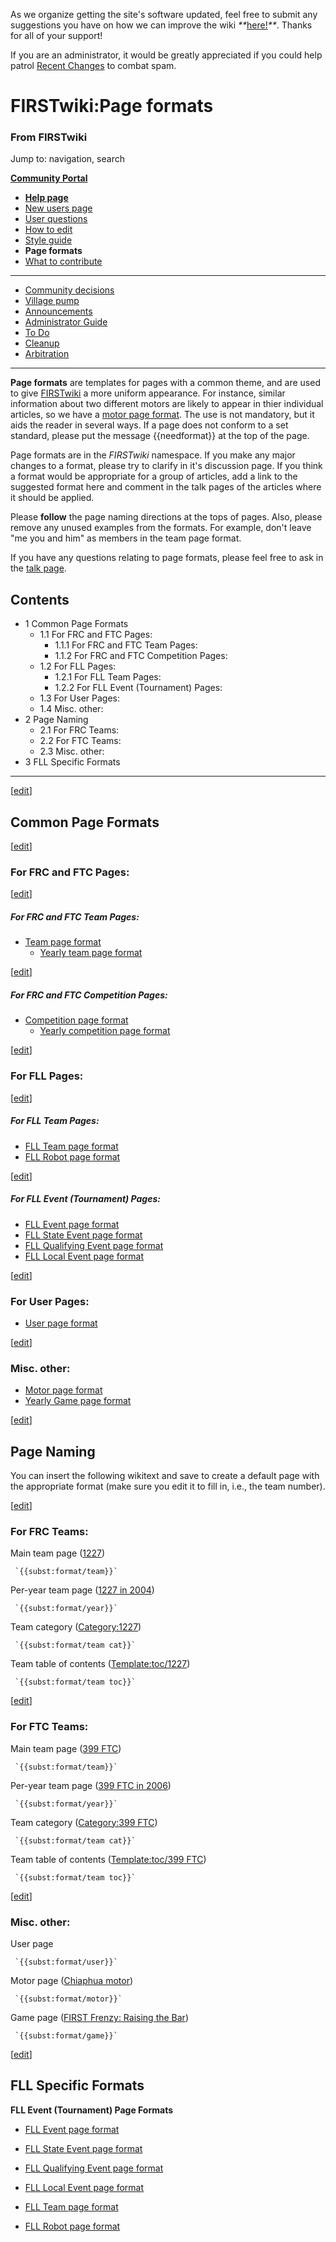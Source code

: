 As we organize getting the site's software updated, feel free to submit any
suggestions you have on how we can improve the wiki
_**_[here!](/index.php/User:Hallry/Suggestions "User:Hallry/Suggestions"
)_**_. Thanks for all of your support!

If you are an administrator, it would be greatly appreciated if you could help
patrol [Recent Changes](/index.php/Special:Recentchanges
"Special:Recentchanges" ) to combat spam.

# FIRSTwiki:Page formats

### From FIRSTwiki

Jump to: navigation, search

**[Community Portal](/index.php/FIRSTwiki:Community_portal "FIRSTwiki:Community portal" )**

  * **[Help page](/index.php/FIRSTwiki:Help "FIRSTwiki:Help" )**
  * [New users page](/index.php/FIRSTwiki:New_users_page "FIRSTwiki:New users page" )
  * [User questions](/index.php/FIRSTwiki:User_questions "FIRSTwiki:User questions" )
  * [How to edit](/index.php/FIRSTwiki:How_does_one_edit_a_page "FIRSTwiki:How does one edit a page" )
  * [Style guide](/index.php/FIRSTwiki:Style_guide "FIRSTwiki:Style guide" )
  * **Page formats**
  * [What to contribute](/index.php/FIRSTwiki:What_to_contribute "FIRSTwiki:What to contribute" )

* * *

  * [Community decisions](/index.php/FIRSTwiki:Community_decisions "FIRSTwiki:Community decisions" )
  * [Village pump](/index.php/FIRSTwiki:Village_pump "FIRSTwiki:Village pump" )
  * [Announcements](/index.php/FIRSTwiki:Announcements "FIRSTwiki:Announcements" )
  * [Administrator Guide](/index.php/FIRSTwiki:Guide_for_administrators "FIRSTwiki:Guide for administrators" )
  * [To Do](/index.php/FIRSTwiki:To_Do "FIRSTwiki:To Do" )
  * [Cleanup](/index.php/FIRSTwiki:Cleanup "FIRSTwiki:Cleanup" )
  * [Arbitration](/index.php/FIRSTwiki:Arbitration "FIRSTwiki:Arbitration" )  
---  
  
**Page formats** are templates for pages with a common theme, and are used to give [FIRSTwiki](/index.php/FIRSTwiki "FIRSTwiki" ) a more uniform appearance. For instance, similar information about two different motors are likely to appear in thier individual articles, so we have a [motor page format](/index.php/FIRSTwiki:Motor_page_format "FIRSTwiki:Motor page format" ). The use is not mandatory, but it aids the reader in several ways. If a page does not conform to a set standard, please put the message {{needformat}} at the top of the page. 

Page formats are in the _FIRSTwiki_ namespace. If you make any major changes
to a format, please try to clarify in it's discussion page. If you think a
format would be appropriate for a group of articles, add a link to the
suggested format here and comment in the talk pages of the articles where it
should be applied.

Please **follow** the page naming directions at the tops of pages. Also,
please remove any unused examples from the formats. For example, don't leave
"me you and him" as members in the team page format.

If you have any questions relating to page formats, please feel free to ask in
the [talk page](/index.php/FIRSTwiki_talk:Page_formats "FIRSTwiki talk:Page
formats" ).

## Contents

  * 1 Common Page Formats
    * 1.1 For FRC and FTC Pages:
      * 1.1.1 For FRC and FTC Team Pages:
      * 1.1.2 For FRC and FTC Competition Pages:
    * 1.2 For FLL Pages:
      * 1.2.1 For FLL Team Pages:
      * 1.2.2 For FLL Event (Tournament) Pages:
    * 1.3 For User Pages:
    * 1.4 Misc. other:
  * 2 Page Naming
    * 2.1 For FRC Teams:
    * 2.2 For FTC Teams:
    * 2.3 Misc. other:
  * 3 FLL Specific Formats  
---  
  
[[edit](/index.php?title=FIRSTwiki:Page_formats&action=edit&section=1 "Edit
section: Common Page Formats" )]

##  Common Page Formats

[[edit](/index.php?title=FIRSTwiki:Page_formats&action=edit&section=2 "Edit
section: For FRC and FTC Pages:" )]

###  For FRC and FTC Pages:

[[edit](/index.php?title=FIRSTwiki:Page_formats&action=edit&section=3 "Edit
section: For FRC and FTC Team Pages:" )]

#####  For FRC and FTC Team Pages:

  * [Team page format](/index.php/FIRSTwiki:Team_page_format "FIRSTwiki:Team page format" )
    * [Yearly team page format](/index.php/FIRSTwiki:Yearly_team_page_format "FIRSTwiki:Yearly team page format" )

[[edit](/index.php?title=FIRSTwiki:Page_formats&action=edit&section=4 "Edit
section: For FRC and FTC Competition Pages:" )]

#####  For FRC and FTC Competition Pages:

  * [Competition page format](/index.php/FIRSTwiki:Competition_page_format "FIRSTwiki:Competition page format" )
    * [Yearly competition page format](/index.php/FIRSTwiki:Yearly_competition_page_format "FIRSTwiki:Yearly competition page format" )

  

[[edit](/index.php?title=FIRSTwiki:Page_formats&action=edit&section=5 "Edit
section: For FLL Pages:" )]

###  For FLL Pages:

[[edit](/index.php?title=FIRSTwiki:Page_formats&action=edit&section=6 "Edit
section: For FLL Team Pages:" )]

#####  For FLL Team Pages:

  * [FLL Team page format](/index.php/FIRSTwiki:FIRST_LEGO_league_team_page_format "FIRSTwiki:FIRST LEGO league team page format" )
  * [FLL Robot page format](/index.php/FIRSTwiki:FIRST_LEGO_league_robot_page_format "FIRSTwiki:FIRST LEGO league robot page format" )

[[edit](/index.php?title=FIRSTwiki:Page_formats&action=edit&section=7 "Edit
section: For FLL Event \(Tournament\) Pages:" )]

#####  For FLL Event (Tournament) Pages:

  * [FLL Event page format](/index.php/FIRSTwiki:FIRST_LEGO_league_event_page_format "FIRSTwiki:FIRST LEGO league event page format" )
  * [FLL State Event page format](/index.php/FIRSTwiki:FIRST_LEGO_league_state_tournament_page_format "FIRSTwiki:FIRST LEGO league state tournament page format" )
  * [FLL Qualifying Event page format](/index.php/FIRSTwiki:FIRST_LEGO_league_qualifying_tournament_page_format "FIRSTwiki:FIRST LEGO league qualifying tournament page format" )
  * [FLL Local Event page format](/index.php/FIRSTwiki:FIRST_LEGO_league_local_tournament_page_format "FIRSTwiki:FIRST LEGO league local tournament page format" )

  

[[edit](/index.php?title=FIRSTwiki:Page_formats&action=edit&section=8 "Edit
section: For User Pages:" )]

###  For User Pages:

  * [User page format](/index.php/FIRSTwiki:User_page_format "FIRSTwiki:User page format" )

  

[[edit](/index.php?title=FIRSTwiki:Page_formats&action=edit&section=9 "Edit
section: Misc. other:" )]

###  Misc. other:

  * [Motor page format](/index.php/FIRSTwiki:Motor_page_format "FIRSTwiki:Motor page format" )
  * [Yearly Game page format](/index.php/FIRSTwiki:Yearly_Game_page_format "FIRSTwiki:Yearly Game page format" )

[[edit](/index.php?title=FIRSTwiki:Page_formats&action=edit&section=10 "Edit
section: Page Naming" )]

##  Page Naming

You can insert the following wikitext and save to create a default page with
the appropriate format (make sure you edit it to fill in, i.e., the team
number).

[[edit](/index.php?title=FIRSTwiki:Page_formats&action=edit&section=11 "Edit
section: For FRC Teams:" )]

### For FRC Teams:

Main team page ([1227](/index.php/1227 "1227" ))

     `{{subst:format/team}}`
Per-year team page ([1227 in 2004](/index.php/1227_in_2004 "1227 in 2004" ))

     `{{subst:format/year}}`
Team category ([Category:1227](/index.php/Category:1227 "Category:1227" ))

     `{{subst:format/team cat}}`
Team table of contents ([Template:toc/1227](/index.php/Template:Toc/1227
"Template:Toc/1227" ))

     `{{subst:format/team toc}}`

[[edit](/index.php?title=FIRSTwiki:Page_formats&action=edit&section=12 "Edit
section: For FTC Teams:" )]

### For FTC Teams:

Main team page ([399 FTC](/index.php/399_FTC "399 FTC" ))

     `{{subst:format/team}}`
Per-year team page ([399 FTC in 2006](/index.php/399_FTC_in_2006 "399 FTC in
2006" ))

     `{{subst:format/year}}`
Team category ([Category:399 FTC](/index.php/Category:399_FTC "Category:399
FTC" ))

     `{{subst:format/team cat}}`
Team table of contents ([Template:toc/399 FTC](/index.php/Template:Toc/399_FTC
"Template:Toc/399 FTC" ))

     `{{subst:format/team toc}}`

[[edit](/index.php?title=FIRSTwiki:Page_formats&action=edit&section=13 "Edit
section: Misc. other:" )]

### Misc. other:

User page

     `{{subst:format/user}}`
Motor page ([Chiaphua motor](/index.php/Chiaphua_motor "Chiaphua motor" ))

     `{{subst:format/motor}}`
Game page ([FIRST Frenzy: Raising the
Bar](/index.php/FIRST_Frenzy:_Raising_the_Bar "FIRST Frenzy: Raising the Bar"
))

     `{{subst:format/game}}`

[[edit](/index.php?title=FIRSTwiki:Page_formats&action=edit&section=14 "Edit
section: FLL Specific Formats" )]

##  FLL Specific Formats

**FLL Event (Tournament) Page Formats**

    

  * [FLL Event page format](/index.php/FIRSTwiki:FIRST_LEGO_league_event_page_format "FIRSTwiki:FIRST LEGO league event page format" )
  * [FLL State Event page format](/index.php/FIRSTwiki:FIRST_LEGO_league_state_tournament_page_format "FIRSTwiki:FIRST LEGO league state tournament page format" )
  * [FLL Qualifying Event page format](/index.php/FIRSTwiki:FIRST_LEGO_league_qualifying_tournament_page_format "FIRSTwiki:FIRST LEGO league qualifying tournament page format" )
  * [FLL Local Event page format](/index.php/FIRSTwiki:FIRST_LEGO_league_local_tournament_page_format "FIRSTwiki:FIRST LEGO league local tournament page format" )

  * [FLL Team page format](/index.php/FIRSTwiki:FIRST_LEGO_league_team_page_format "FIRSTwiki:FIRST LEGO league team page format" )
  * [FLL Robot page format](/index.php/FIRSTwiki:FIRST_LEGO_league_robot_page_format "FIRSTwiki:FIRST LEGO league robot page format" )

